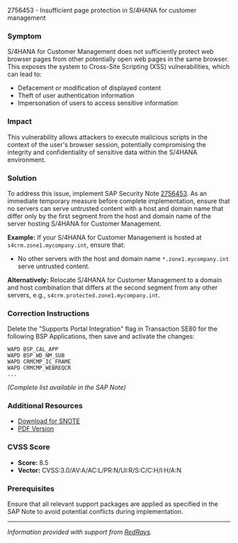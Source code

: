2756453 - Insufficient page protection in S/4HANA for customer management

### **Symptom**
S/4HANA for Customer Management does not sufficiently protect web browser pages from other potentially open web pages in the same browser. This exposes the system to Cross-Site Scripting (XSS) vulnerabilities, which can lead to:

- Defacement or modification of displayed content
- Theft of user authentication information
- Impersonation of users to access sensitive information

### **Impact**
This vulnerability allows attackers to execute malicious scripts in the context of the user's browser session, potentially compromising the integrity and confidentiality of sensitive data within the S/4HANA environment.

### **Solution**
To address this issue, implement SAP Security Note [2756453](https://me.sap.com/notes/2756453). As an immediate temporary measure before complete implementation, ensure that no servers can serve untrusted content with a host and domain name that differ only by the first segment from the host and domain name of the server hosting S/4HANA for Customer Management.

**Example:**
If your S/4HANA for Customer Management is hosted at `s4crm.zone1.mycompany.int`, ensure that:
- No other servers with the host and domain name `*.zone1.mycompany.int` serve untrusted content.
  
**Alternatively:**
Relocate S/4HANA for Customer Management to a domain and host combination that differs at the second segment from any other servers, e.g., `s4crm.protected.zone1.mycompany.int`.

### **Correction Instructions**
Delete the "Supports Portal Integration" flag in Transaction SE80 for the following BSP Applications, then save and activate the changes:

```
WAPD BSP_CAL_APP
WAPD BSP_WD_NM_SUB
WAPD CRMCMP_IC_FRAME
WAPD CRMCMP_WEBREQCR
...
```
*(Complete list available in the SAP Note)*

### **Additional Resources**
- [Download for SNOTE](https://me.sap.com/note/2756453/download)
- [PDF Version](https://me.sap.com/notes/2756453?language=en-US&token=C7F86E7F3718683EECD12D93EFC9E0E7)

### **CVSS Score**
- **Score:** 8.5
- **Vector:** CVSS:3.0/AV:A/AC:L/PR:N/UI:R/S:C/C:H/I:H/A:N

### **Prerequisites**
Ensure that all relevant support packages are applied as specified in the SAP Note to avoid potential conflicts during implementation.

---

*Information provided with support from [RedRays](https://redrays.io).*
